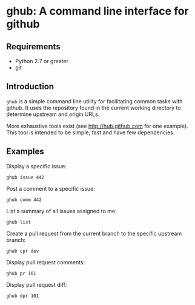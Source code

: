 # ghub: A command line interface for github

## Requirements

- Python 2.7 or greater
- git

## Introduction

`ghub` is a simple command line utility for facilitating common
tasks with github. It uses the repository found in the current
working directory to determine upstream and origin URLs.

More exhaustive tools exist (see http://hub.github.com for one
example). This tool is intended to be simple, fast and have few
dependencies.

## Examples

Display a specific issue:
    
    ghub issue 442

Post a comment to a specific issue:

    ghub comm 442

List a summary of all issues assigned to me:
    
    ghub list

Create a pull request from the current branch to the specific upstream branch:

    ghub cpr dev

Display pull request comments:

    ghub pr 101

Display pull request diff:
    
    ghub dpr 101
